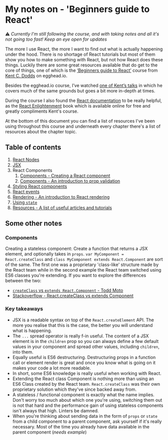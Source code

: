 # My notes on - 'Beginners guide to React'

⚠️ *Currently I'm still following the course, and with taking notes and all it's not going too fast! Keep an eye open for updates*

The more I use React, the more I want to find out what is actually happening under the hood. There is no shortage of React tutorials but most of them show you how to make something with React, but not how React does these things. Luckily there are some great resources available that do get to the core of things, one of which is the [‘Beginners guide to React’](https://egghead.io/courses/the-beginner-s-guide-to-reactjs) course from [Kent C. Dodds](https://twitter.com/kentcdodds) on egghead.io.

Besides the egghead.io course, I’ve watched [one of Kent’s talks](https://youtu.be/pugPxYH96TU) in which he covers much of the same grounds but goes a bit more in-depth at times.

During the course I also found the [React documentation](https://reactjs.org/docs/) to be really helpful, as the [React Enlightenment](https://www.reactenlightenment.com/) book which is available online for free and greatly compliments Kent's course.

At the bottom of this document you can find a list of resources I've been using throughout this course and underneath every chapter there's a list of resources about the chapter topic.

## Table of contents

1. [React Nodes](/react-nodes.md)
1. [JSX](/react-jsx.md)
1. React Components
    1. [Components - Creating a React component](/react-components-creating-a-component.md)
    1. [Components - An introduction to prop validation](/react-components-proptype-validation.md)
1. [Styling React components](/react-components-styling.md)
1. [React events](react-events.md)
1. [Rendering - An introduction to React rendering](react-rendering-introduction.md)
1. [Using `state`](react-rendering-introduction.md)
1. [Resources - A list of useful articles and tutorials](react-useful-resources-articles-tutorials.md)

## Some other notes

### Components

Creating a stateless component: Create a function that returns a JSX element, and optionally takes in `props`.
`var MyComponent = React.createClass` and `class MyComponent extends React.Component` are sort of the same. The first one was a proprietary 'class-like' structure made by the React team while in the second example the React team switched using ES6 classes you're extending. If you want to explore the differences between the two:

- [`createClass` vs `extends React.Component` - Todd Moto](https://toddmotto.com/react-create-class-versus-component/)
- [Stackoverflow - React.createClass vs extends Component](https://stackoverflow.com/questions/33526493/react-createclass-vs-extends-component)

### Key takeaways

- JSX is a readable syntax on top of the  `React.createElement` API. The more you realise that this is the case, the better you will understand what is happening.
- The `...` spread operator is really f-in useful. The content of a JSX element is in the `children` prop so you can always define a few default values in your component and spread other values, including `children`, into them.
- Equally useful is ES6 destructuring. Destructuring props in a function call or element render is great and once you know what is going on it makes your code a lot more readable.
- In short, some ES6 knowledge is really useful when working with React.
- Extending the React class Component is nothing more than using an ES6 Class created by the React team. `React.createClass` was their own proprietary solution which they've since backed away from.
- A stateless / functional component is exactly what the name implies. Don't worry too much about which one you're using, switching them out is not that hard and the performance gain of using stateless components isn't always that high. Linters be damned.
- When you're thinking about sending data in the form of `props` or `state` from a child component to a parent component, ask yourself if it's really necessary. Most of the time you already have data available in the parent component (*needs example*)